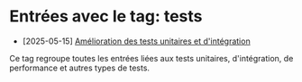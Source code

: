 # Entrées avec le tag: tests

- [2025-05-15] [Amélioration des tests unitaires et d'intégration](../entries/2025-05-15-amelioration-tests-unitaires-integration.md)

Ce tag regroupe toutes les entrées liées aux tests unitaires, d'intégration, de performance et autres types de tests.
